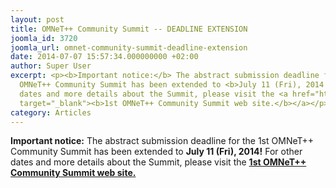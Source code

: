 ```yaml
---
layout: post
title: OMNeT++ Community Summit -- DEADLINE EXTENSION
joomla_id: 3720
joomla_url: omnet-community-summit-deadline-extension
date: 2014-07-07 15:57:34.000000000 +02:00
author: Super User
excerpt: <p><b>Important notice:</b> The abstract submission deadline for the 1st
  OMNeT++ Community Summit has been extended to <b>July 11 (Fri), 2014!</b> For other
  dates and more details about the Summit, please visit the <a href="http://summit.omnetpp.org/2014/"
  target="_blank"><b>1st OMNeT++ Community Summit web site.</b></a></p>
category: Articles
---
```

<p><b>Important notice:</b> The abstract submission deadline for the 1st OMNeT++ Community Summit has been extended to <b>July 11 (Fri), 2014!</b> For other dates and more details about the Summit, please visit the <a href="http://summit.omnetpp.org/2014/" target="_blank"><b>1st OMNeT++ Community Summit web site.</b></a></p>
